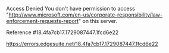 Access Denied
You don't have permission to access "http://www.microsoft.com/en-us/corporate-responsibility/law-enforcement-requests-report" on this server.

Reference #18.4fa7cb17.1729087447.1fcd6e22

https://errors.edgesuite.net/18.4fa7cb17.1729087447.1fcd6e22